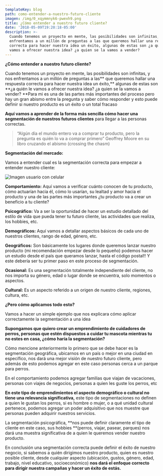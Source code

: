 ```yaml
---
templateKey: blog
path: como-entender-a-nuestro-futuro-cliente
imagen: /img/0_xqymmnyk6-pwexh9.png
title: ¿Cómo entender a nuestro futuro cliente?
date: '2018-05-09T19:20:18-05:00'
description: >-
  Cuando tenemos un proyecto en mente, las posibilidades son infinitas, y nos
  enfrentamos a un millón de preguntas a las que queremos hallar una respuesta
  correcta para hacer nuestra idea un éxito, algunas de estas son ¿a quién le
  vamos a ofrecer nuestra idea? ¿a quien se la vamos a vender?
---
```

**¿Cómo entender a nuestro futuro cliente?**

Cuando tenemos un proyecto en mente, las posibilidades son infinitas, y nos enfrentamos a un millón de preguntas a las** que queremos hallar una respuesta correcta para hacer nuestra idea un éxito,** algunas de estas son **¿a quién le vamos a ofrecer nuestra idea? ¿a quien se la vamos a vender? **Para mi es una de las partes más importantes del proceso pero hay un gran abismo entre la pregunta y saber cómo responder y esto puede definir si nuestro producto es un éxito o un total fracaso

**Aquí vamos a aprender de la forma más sencilla cómo hacer una segmentación de nuestros futuros clientes** para llegar a las personas correctas.

> “Algún día el mundo entero va a comprar tu producto, pero la pregunta es quién lo va a comprar primero” Geoffrey Moore en su libro cruzando el abismo (crossing the chasm)

**Segmentación del mercado:**

Vamos a entender cual es la segmentación correcta para empezar a entender nuestro cliente:

![Imagen usuario con celular](/img/0_xqymmnyk6-pwexh9.png)

**Comportamiento:** Aquí vamos a verificar cuánto conocen de tu producto, cómo actuarían hacia él, cómo lo usarían, su lealtad y amor hacia el producto y una de las partes más importantes ¿tu producto va a crear un beneficio a tu cliente?

**Psicográfico:** Va a ser la oportunidad de hacer un estudio detallado del estilo de vida que pueda tener tu futuro cliente, las actividades que realiza, los hobbies, etc.

**Demográficos:** Aquí vamos a detallar aspectos básicos de cada uno de nuestros clientes, rango de edad, género, etc.

**Geográficos:** Son básicamente los lugares donde queremos lanzar nuestro producto (mi recomendación empezar desde lo pequeño) podemos hacer un estudio desde el país que queramos lanzar, hasta el código postal!! Y este debería ser tu primer paso en este proceso de segmentación.

**Ocasional:** Es una segmentación totalmente independiente del cliente, no nos importa su género, edad o lugar donde se encuentra, solo momentos o aspectos.

**Cultural:** Es un aspecto referido a un origen de nuestro cliente, regiones, cultura, etc.

**¿Pero cómo aplicamos todo esto?**

Vamos a hacer un simple ejemplo que nos explicara cómo aplicar correctamente la segmentación a una idea

**Supongamos que quiero crear un emprendimiento de cuidadores de perros, personas que estén dispuestos a cuidar tu mascota mientras tu no estes en casa, ¿cómo haría la segmentación?**

Cómo mencione anteriormente lo primero que se debe hacer es la segmentación geográfica, ubicarnos en un país o mejor en una ciudad en específico, nos dará una mejor visión de nuestro futuro cliente, pero además de esto podemos agregar en este caso personas cerca a un parque para perros.

En el comportamiento podemos agregar familias que viajan de vacaciones, personas con viajes de negocios, personas a quien les guste los perros, etc

**En este tipo de emprendimientos el aspecto demográfico o cultural no tiene una relevancia significativa,** este tipo de segmentaciones no definen a quien le gustan los perros, si es hombre o mujer, o a qué unidad cultural pertenece, podemos agregar un poder adquisitivo que nos muestre que personas pueden adquirir nuestros servicios.

La segmentación psicográfica, **nos puede definir claramente el tipo de cliente en este caso, sus hobbies **(perros, viajar, pasear, parques) nos dará una muestra significativa de a quien le queremos vender nuestro producto.

En conclusión una segmentación correcta puede definir el éxito de nuestro negocio, si sabemos a quién dirigimos nuestro producto, quien es nuestro posible cliente, desde cualquier aspecto (ubicación, gustos, género, edad, trabajo, nivel educativo, socioeconómico) **nos dará el enfoque correcto para dirigir nuestra campañas y hacer un éxito de estás.**
